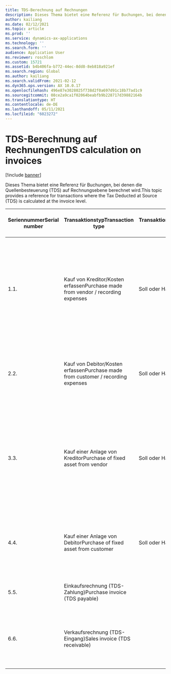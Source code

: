 ```yaml
---
title: TDS-Berechnung auf Rechnungen
description: Dieses Thema bietet eine Referenz für Buchungen, bei denen die Quellenbesteuerung (TDS) auf Rechnungsebene berechnet wird.
author: kailiang
ms.date: 02/12/2021
ms.topic: article
ms.prod: ''
ms.service: dynamics-ax-applications
ms.technology: ''
ms.search.form: ''
audience: Application User
ms.reviewer: roschlom
ms.custom: 15721
ms.assetid: b4b406fa-b772-44ec-8dd8-8eb818a921ef
ms.search.region: Global
ms.author: kailiang
ms.search.validFrom: 2021-02-12
ms.dyn365.ops.version: AX 10.0.17
ms.openlocfilehash: 496e87e3028025f738d2f0a697d91c18b77ad1c9
ms.sourcegitcommit: 08ce2a9ca1f02064beabfb9b228717d39882164b
ms.translationtype: HT
ms.contentlocale: de-DE
ms.lasthandoff: 05/11/2021
ms.locfileid: "6023272"
---
```

# <a name="tds-calculation-on-invoices"></a><span data-ttu-id="cc42e-103">TDS-Berechnung auf Rechnungen</span><span class="sxs-lookup"><span data-stu-id="cc42e-103">TDS calculation on invoices</span></span>

[!include [banner](../includes/banner.md)]

<span data-ttu-id="cc42e-104">Dieses Thema bietet eine Referenz für Buchungen, bei denen die Quellenbesteuerung (TDS) auf Rechnungsebene berechnet wird.</span><span class="sxs-lookup"><span data-stu-id="cc42e-104">This topic provides a reference for transactions where the Tax Deducted at Source (TDS) is calculated at the invoice level.</span></span>

| <span data-ttu-id="cc42e-105">Seriennummer</span><span class="sxs-lookup"><span data-stu-id="cc42e-105">Serial number</span></span> | <span data-ttu-id="cc42e-106">Transaktionstyp</span><span class="sxs-lookup"><span data-stu-id="cc42e-106">Transaction type</span></span>                                 | <span data-ttu-id="cc42e-107">Transaktionsbetrag</span><span class="sxs-lookup"><span data-stu-id="cc42e-107">Transaction amount</span></span> | <span data-ttu-id="cc42e-108">Seitenname und Auswahlpfad</span><span class="sxs-lookup"><span data-stu-id="cc42e-108">Page name and selection path</span></span>                                 | <span data-ttu-id="cc42e-109">Kontenart und Gegenkontenart</span><span class="sxs-lookup"><span data-stu-id="cc42e-109">Account type and offset account type</span></span>                         |
| ------------- | ------------------------------------------------ | ------------------ | ------------------------------------------------------------ | ------------------------------------------------------------ |
| <span data-ttu-id="cc42e-110">1.</span><span class="sxs-lookup"><span data-stu-id="cc42e-110">1.</span></span>            | <span data-ttu-id="cc42e-111">Kauf von Kreditor/Kosten erfassen</span><span class="sxs-lookup"><span data-stu-id="cc42e-111">Purchase made from vendor / recording expenses</span></span>   | <span data-ttu-id="cc42e-112">Soll oder Haben</span><span class="sxs-lookup"><span data-stu-id="cc42e-112">Debit  Or  Credit</span></span>  | <span data-ttu-id="cc42e-113">Seite „Allgemeine Erfassungen“ (Hauptbuch > Erfassungseinträge > Allgemeine Erfassungen), Seite „Rechnungsgenehmigungserfassung“ (Kreditorenkonten > Rechnungen> Rechnungsgenehmigung), Seite „Rechnungserfassung“ (Kreditorenkonten > Rechnungen> Rechnungserfassung)</span><span class="sxs-lookup"><span data-stu-id="cc42e-113">General journals page (General ledger >  Journal entries > General journals), Invoice approval journal page (Accounts payable > Invoices > Invoice approval), Invoice journal page (Accounts payable >  Invoices > Invoice journal)</span></span> | <span data-ttu-id="cc42e-114">Sachkonto (S), Kreditor (H)</span><span class="sxs-lookup"><span data-stu-id="cc42e-114">Ledger (Dr.)  Vendor (Cr.).</span></span>  <span data-ttu-id="cc42e-115">Die Quellensteuer wird für die Kreditoren-Sachkonto-Kombination nur berechnet, wenn das Sachkonto die Buchungsart **Kauf**  **Bar** enthält.</span><span class="sxs-lookup"><span data-stu-id="cc42e-115">Withholding tax is calculated for the Vendor-Ledger  combination only when the Ledger account has the posting type **Purchase**  **cash**.</span></span> |
| <span data-ttu-id="cc42e-116">2.</span><span class="sxs-lookup"><span data-stu-id="cc42e-116">2.</span></span>            | <span data-ttu-id="cc42e-117">Kauf von Debitor/Kosten erfassen</span><span class="sxs-lookup"><span data-stu-id="cc42e-117">Purchase made from customer / recording expenses</span></span> | <span data-ttu-id="cc42e-118">Soll oder Haben</span><span class="sxs-lookup"><span data-stu-id="cc42e-118">Debit  Or  Credit</span></span>  | <span data-ttu-id="cc42e-119">Seite „Allgemeine Erfassungen“ (Hauptbuch> Erfassungseinträge> Allgemeine Erfassungen), Seite „Rechnungserfassung“ (Kreditorenkonten > Rechnungen > Rechnungserfassung)</span><span class="sxs-lookup"><span data-stu-id="cc42e-119">General journals page (General ledger >  Journal entries > General journals), Invoice journal page (Accounts payable >  Invoices > Invoice journal)</span></span> | <span data-ttu-id="cc42e-120">Sachkonto (S), Debitor (H)</span><span class="sxs-lookup"><span data-stu-id="cc42e-120">Ledger (Dr.)  Customer (Cr.)</span></span>                                 |
| <span data-ttu-id="cc42e-121">3.</span><span class="sxs-lookup"><span data-stu-id="cc42e-121">3.</span></span>            | <span data-ttu-id="cc42e-122">Kauf einer Anlage von Kreditor</span><span class="sxs-lookup"><span data-stu-id="cc42e-122">Purchase of fixed asset from vendor</span></span>              | <span data-ttu-id="cc42e-123">Soll oder Haben</span><span class="sxs-lookup"><span data-stu-id="cc42e-123">Debit  Or  Credit</span></span>  | <span data-ttu-id="cc42e-124">Seite „Allgemeine Erfassungen“ (Hauptbuch > Erfassungseinträge > Allgemeine Erfassungen), Seite „Rechnungsregistrierungserfassung“ (Kreditorenkonten > Rechnungen> Rechnungsregistrierung), „Seite Rechnungserfassung“ (Kreditorenkonten > Rechnungen> Rechnungserfassung)</span><span class="sxs-lookup"><span data-stu-id="cc42e-124">General journals page (General ledger >  Journal entries > General journals), Invoice register journal page (Accounts payable > Invoices > Invoice register), Invoice journal page (Accounts payable >  Invoices > Invoice journal)</span></span> | <span data-ttu-id="cc42e-125">Anlage (S), Kreditor (H)</span><span class="sxs-lookup"><span data-stu-id="cc42e-125">Fixed assets (Dr.)  Vendor (Cr.)</span></span>                             |
| <span data-ttu-id="cc42e-126">4.</span><span class="sxs-lookup"><span data-stu-id="cc42e-126">4.</span></span>            | <span data-ttu-id="cc42e-127">Kauf einer Anlage von Debitor</span><span class="sxs-lookup"><span data-stu-id="cc42e-127">Purchase of fixed asset from customer</span></span>            | <span data-ttu-id="cc42e-128">Soll oder Haben</span><span class="sxs-lookup"><span data-stu-id="cc42e-128">Debit  Or  Credit</span></span>  | <span data-ttu-id="cc42e-129">Seite „Allgemeine Erfassungen“ (Hauptbuch> Erfassungseinträge> Allgemeine Erfassungen), Seite „Rechnungserfassung“ (Kreditorenkonten > Rechnungen > Rechnungserfassung)</span><span class="sxs-lookup"><span data-stu-id="cc42e-129">General journals page (General ledger >  Journal entries > General journals), Invoice journal page (Accounts payable >  Invoices > Invoice journal)</span></span> | <span data-ttu-id="cc42e-130">Anlage (S), Debitor (H)</span><span class="sxs-lookup"><span data-stu-id="cc42e-130">Fixed assets (Dr.)  Customer (Cr.)</span></span>                           |
| <span data-ttu-id="cc42e-131">5.</span><span class="sxs-lookup"><span data-stu-id="cc42e-131">5.</span></span>            | <span data-ttu-id="cc42e-132">Einkaufsrechnung (TDS-Zahlung)</span><span class="sxs-lookup"><span data-stu-id="cc42e-132">Purchase invoice  (TDS payable)</span></span>                  |                    | <span data-ttu-id="cc42e-133">Seite „Bestellung“ (Kreditorenkonten > Bestellungen > Alle Bestellungen)</span><span class="sxs-lookup"><span data-stu-id="cc42e-133">Purchase order page (Accounts payable > Purchase orders > All purchase orders)</span></span> |                                                              |
| <span data-ttu-id="cc42e-134">6.</span><span class="sxs-lookup"><span data-stu-id="cc42e-134">6.</span></span>            | <span data-ttu-id="cc42e-135">Verkaufsrechnung (TDS-Eingang)</span><span class="sxs-lookup"><span data-stu-id="cc42e-135">Sales invoice  (TDS receivable)</span></span>                  |                    | <span data-ttu-id="cc42e-136">Seite „Auftrag“ (Debitorenkonten > Bestellungen > Alle Aufträge), Seite „Freitextrechnung“ (Debitorenkonten > Rechnungen > Alle Freitextrechnungen)</span><span class="sxs-lookup"><span data-stu-id="cc42e-136">Sales order page (Accounts receivable > Orders > All sales orders), Free text invoice page (Accounts receivable > Invoices > All free text invoices)</span></span> |                                                              |

